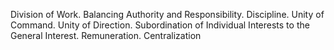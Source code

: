 Division of Work.
Balancing Authority and Responsibility.
Discipline.
Unity of Command.
Unity of Direction.
Subordination of Individual Interests to the General Interest.
Remuneration.
Centralization